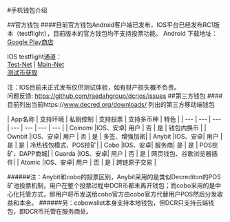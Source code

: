 #手机钱包介绍

##官方钱包
####目前官方钱包Android客户端已发布，IOS平台已经发布RC1版本（testflight），目前版本的官方钱包均不支持投票功能。
Android 下载地址：[Google Play商店](https://play.google.com/store/apps/details?id=com.decred.dcrandroid.mainnet&hl=zh_CN)

IOS testflight通道：<br/>
[Test-Net](https://testflight.apple.com/join/7KL4VnB2) | [Main-Net](https://testflight.apple.com/join/ACIyjT7M)<br/>
[测试币获取](https://faucet.decred.org/)

注：IOS目前未正式发布仅供测试体验，如有财产损失概不负责。<br/>
问题反馈: https://github.com/raedahgroup/dcrios/issues
##第三方钱包
####目前列出当前https://www.decred.org/downloads/ 列出的第三方移动端钱包

| App名称 |  支持环境 | 私钥控制 | 支持投票 | 支持多币种 | 特色 |
| --- | --- | --- | --- | --- | --- | --- |
| Coinomi |IOS、安卓| 用户 | 否 | 是 | 钱包内换币 |
| Ownbit |IOS、安卓| 用户 | 否 | 是 | 多签、增强加密|
| Anybit |IOS、安卓| 用户 | 是 | 是 |  冷热钱包模式、POS挖矿|
| Cobo |IOS、安卓| 服务商| 是 | 是 |  POS挖矿、DAPP商城|
| Guarda |IOS、安卓| 用户 | 否 | 是 |  网页钱包、谷歌浏览器插件|
| Atomic |IOS、安卓| 用户 | 否 | 是 | 跨链原子交易 |

######注：Anybit和cobo的投票区别，Anybit采用的是类似Decrediton的POS矿池投票机制，用户在整个投票过程中DCR币都未离开钱包；而cobo采用的是中心化托管方式，即用户将币发送给cobo官方由cobo官方代替用户POS然后分发收益和本金。
######另：cobowallet本身支持本地钱包，但DCR只支持云端钱包，即DCR币托管在服务商处。
